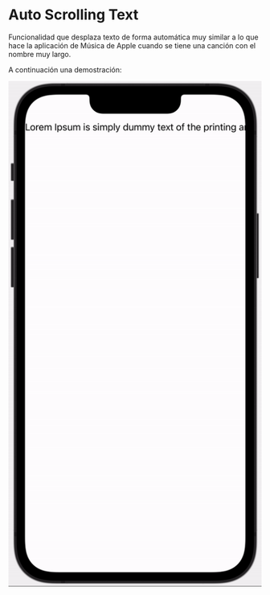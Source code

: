 # Auto Scrolling Text

Funcionalidad que desplaza texto de forma automática muy similar a lo que hace la aplicación de Música de Apple cuando se tiene una canción con el nombre muy largo.

A continuación una demostración:

![Image](image.gif)
